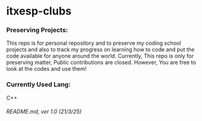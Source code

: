 # itxesp-clubs
### Preserving Projects:
This repo is for personal repository and to preserve my coding school projects and also to track my progress on learning how to 
code and put the code available for anyone around the world. Currently, This repo is only for preserving matter, Public contributions 
are closed. However, You are free to look at the codes and use them!
### Currently Used Lang:
C++



###### README.md, ver 1.0 (21/3/25)
